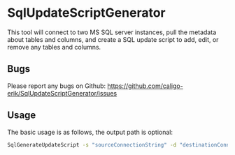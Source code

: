 # SqlUpdateScriptGenerator
This tool will connect to two MS SQL server instances, pull the metadata about tables and columns, and create a SQL update script to add, edit, or remove any tables and columns.

## Bugs
Please report any bugs on Github: https://github.com/caligo-erik/SqlUpdateScriptGenerator/issues

## Usage

The basic usage is as follows, the output path is optional:

```bash
SqlGenerateUpdateScript -s "sourceConnectionString" -d "destinationConnectionString" -o "outputFilePath"
```
